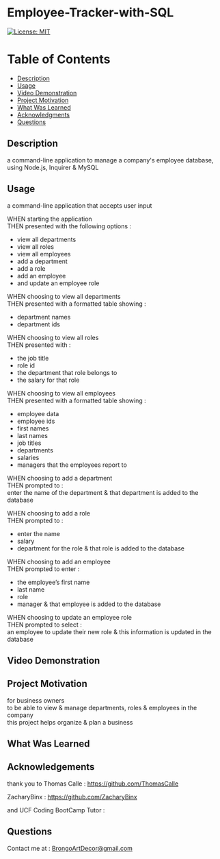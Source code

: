   # Employee-Tracker-with-SQL

  [![License: MIT](https://img.shields.io/badge/License-MIT-yellow.svg)](https://opensource.org/licenses/MIT)
  
  # Table of Contents

  * [Description](#description)
  * [Usage](#usage)
  * [Video Demonstration](#video-demonstration)
  * [Project Motivation](#project-motivation)
  * [What Was Learned](#what-was-learned)
  * [Acknowledgments](#acknowledgments)
  * [Questions](#questions)
  
  ## Description

  a command-line application to manage a company's employee database, using Node.js, Inquirer & MySQL
  
  ## Usage 

  a command-line application that accepts user input

  WHEN starting the application <br>
  THEN presented with the following options : 
  - view all departments
  - view all roles
  - view all employees
  - add a department
  - add a role
  - add an employee
  - and update an employee role

  WHEN choosing to view all departments <br>
  THEN presented with a formatted table showing :
  - department names
  - department ids

  WHEN choosing to view all roles <br>
  THEN presented with :
  - the job title
  - role id
  - the department that role belongs to
  - the salary for that role

  WHEN choosing to view all employees <br>
  THEN presented with a formatted table showing :
  - employee data
  - employee ids
  - first names
  - last names
  - job titles
  - departments
  - salaries
  - managers that the employees report to

  WHEN choosing to add a department <br>
  THEN prompted to : <br>
  enter the name of the department 
  & that department is added to the database

  WHEN choosing to add a role <br>
  THEN prompted to :
  - enter the name
  - salary
  - department for the role & that role is added to the database

  WHEN choosing to add an employee <br>
  THEN prompted to enter :
  - the employee’s first name
  - last name
  - role
  - manager
  & that employee is added to the database

  WHEN choosing to update an employee role <br>
  THEN prompted to select : <br>
  an employee to update their new role 
  & this information is updated in the database

  ## Video Demonstration

  ## Project Motivation

  for business owners <br>
  to be able to view & manage departments, roles & employees in the company <br>
  this project helps organize & plan a business <br>

  ## What Was Learned

  ## Acknowledgements
  
  thank you to Thomas Calle : https://github.com/ThomasCalle

  ZacharyBinx : https://github.com/ZacharyBinx

  and UCF Coding BootCamp Tutor : 

  ## Questions
  
  Contact me at : [BrongoArtDecor@gmail.com](mailto:BrongoArtDecor@gmail.com)
